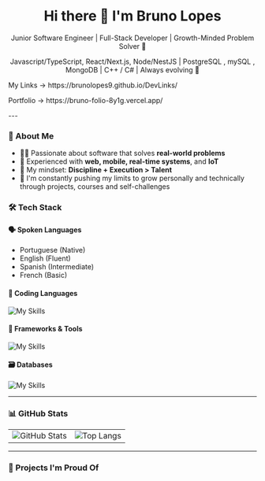 <h1 align="center">Hi there 👋 I'm Bruno Lopes</h1>

<p align="center">
  Junior Software Engineer | Full-Stack Developer | Growth-Minded Problem Solver 🚀  
</p>
<p align="center">
  Javascript/TypeScript, React/Next.js, Node/NestJS | PostgreSQL , mySQL , MongoDB | C++ / C#  | Always evolving 🚀 
</p>

<p> My Links -> https://brunolopes9.github.io/DevLinks/ </p>
<p> Portfolio -> https://bruno-folio-8y1g.vercel.app/ </p>
---

### 🧠 About Me
- 👨‍💻 Passionate about software that solves **real-world problems**
- 🔧 Experienced with **web, mobile, real-time systems**, and **IoT**
- 🎯 My mindset: **Discipline + Execution > Talent**
- 🧗 I'm constantly pushing my limits to grow personally and technically through projects, courses and self-challenges


### 🛠️ Tech Stack

#### 🗣️ Spoken Languages

- Portuguese (Native)
- English (Fluent)
- Spanish (Intermediate)
- French (Basic)



#### 🔧 Coding Languages

![My Skills](https://skillicons.dev/icons?i=js,ts,html,css,cpp,php)


#### 🔧 Frameworks & Tools

![My Skills](https://skillicons.dev/icons?i=vercel,bootstrap,docker,express,git,github,jquery,nestjs,nextjs,nodejs,npm,postman,prisma,react,redux,sequelize,tailwind)



#### 🗃️ Databases

![My Skills](https://skillicons.dev/icons?i=mongodb,mysql,postgres,sqlite)



---

### 📊 GitHub Stats

<table align="center">
  <tr>
    <td>
      <img src="https://github-readme-stats.vercel.app/api?username=brunolopes9&show_icons=true&include_all_commits=true&count_private=true&theme=transparent" alt="GitHub Stats" />
    </td>
    <td>
      <img src="https://github-readme-stats.vercel.app/api/top-langs/?username=brunolopes9&layout=compact&langs_count=8&theme=transparent" alt="Top Langs" />
    </td>
  </tr>
</table>



---

### 🚀 Projects I'm Proud Of

